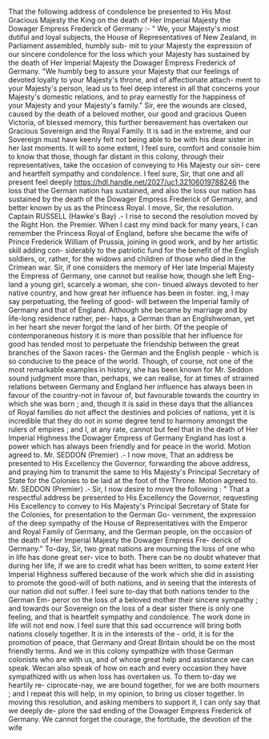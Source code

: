 That the following address of condolence be presented to His Most Gracious Majesty the King on the death of Her Imperial Majesty the Dowager Empress Frederick of Germany :- " We, your Majesty's most dutiful and loyal subjects, the House of Representatives of New Zealand, in Parliament assembled, humbly sub- mit to your Majesty the expression of our sincere condolence for the loss which your Majesty has sustained by the death of Her Imperial Majesty the Dowager Empress Frederick of Germany. "We humbly beg to assure your Majesty that our feelings of devoted loyalty to your Majesty's throne, and of affectionate attach- ment to your Majesty's person, lead us to feel deep interest in all that concerns your Majesty's domestic relations, and to pray earnestly for the happiness of your Majesty and your Majesty's family." Sir, ere the wounds are closed, caused by the death of a beloved mother, our good and gracious Queen Victoria, of blessed memory, this further bereavement has overtaken our Gracious Sovereign and the Royal Family. It is sad in the extreme, and our Sovereign must have keenly felt not being able to be with his dear sister in her last moments. It will to some extent, I feel sure, comfort and console him to know that those, though far distant in this colony, through their representatives, take the occasion of conveying to His Majesty our sin- cere and heartfelt sympathy and condolence. I feel sure, Sir, that one and all present feel deeply https://hdl.handle.net/2027/uc1.32106019788246 the loss that the German nation has sustained, and also the loss our nation has sustained by the death of the Dowager Empress Frederick of Germany, and better known by us as the Princess Royal. I move, Sir, the resolution. Captain RUSSELL (Hawke's Bay) .- I rise to second the resolution moved by the Right Hon. the Premier. When I cast my mind back for many years, I can remember the Princess Royal of England, before she became the wife of Prince Frederick William of Prussia, joining in good work, and by her artistic skill adding con- siderably to the patriotic fund for the benefit of the English soldiers, or, rather, for the widows and children of those who died in the Crimean war. Sir, if one considers the memory of Her late Imperial Majesty the Empress of Germany, one cannot but realise how, though she left Eng- land a young girl, scarcely a woman, she con- tinued always devoted to her native country, and how great her influence has been in foster. ing, I may say perpetuating, the feeling of good- will between the Imperial family of Germany and that of England. Although she became by marriage and by life-long residence rather, per- haps, a German than an Englishwoman, yet in her heart she never forgot the land of her birth. Of the people of contemporaneous history it is more than possible that her influence for good has tended most to perpetuate the friendship between the great branches of the Saxon races- the German and the English people - which is so conducive to the peace of the world. Though, of course, not one of the most remarkable examples in history, she has been known for Mr. Seddon sound judgment more than, perhaps, we can realise, for at times of strained relations between Germany and England her influence has always been in favour of the country-not in favour of, but favourable towards the country in which she was born ; and, though it is said in these days that the alliances of Royal families do not affect the destinies and policies of nations, yet it is incredible that they do not in some degree tend to harmony amongst the rulers of empires ; and I, at any rate, cannot but feel that in the death of Her Imperial Highness the Dowager Empress of Germany England has lost a power which has always been friendly and for peace in the world. Motion agreed to. Mr. SEDDON (Premier) .- I now move, That an address be presented to His Excellency the Governor, forwarding the above address, and praying him to transmit the same to His Majesty's Principal Secretary of State for the Colonies to be laid at the foot of the Throne. Motion agreed to. Mr. SEDDON (Premier) .- Sir, I now desire to move the following : " That a respectful address be presented to His Excellency the Governor, requesting His Excellency to convey to His Majesty's Principal Secretary of State for the Colonies, for presentation to the German Go- vernment, the expression of the deep sympathy of the House of Representatives with the Emperor and Royal Family of Germany, and the German people, on the occasion of the death of Her Imperial Majesty the Dowager Empress Fre- derick of Germany." To-day, Sir, two great nations are mourning the loss of one who in life has done great ser- vice to both. There can be no doubt whatever that during her life, if we are to credit what has been written, to some extent Her Imperial Highness suffered because of the work which she did in assisting to promote the good-will of both nations, and in seeing that the interests of our nation did not suffer. I feel sure to-day that both nations tender to the German Em- peror on the loss of a beloved mother their sincere sympathy ; and towards our Sovereign on the loss of a dear sister there is only one feeling, and that is heartfelt sympathy and condolence. The work done in life will not end now. I feel sure that this sad occurrence will bring both nations closely together. It is in the interests of the - orld, it is for the promotion of peace, that Germany and Great Britain should be on the most friendly terms. And we in this colony sympathize with those German colonists who are with us, and of whose great help and assistance we can speak. Wecan also speak of how on each and every occasion they have sympathized with us when loss has overtaken us. To them to-day we heartily re- ciprocate-nay, we are bound together, for we are both mourners ; and I repeat this will help, in my opinion, to bring us closer together. In moving this resolution, and asking members to support it, I can only say that we deeply de- plore the sad ending of the Dowager Empress Frederick of Germany. We cannot forget the courage, the fortitude, the devotion of the wife 